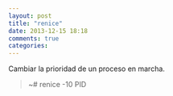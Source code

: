 ```yaml
---
layout: post
title: "renice"
date: 2013-12-15 18:18
comments: true
categories: 
---
```

Cambiar la prioridad de un proceso en marcha.

>~# renice -10 PID

